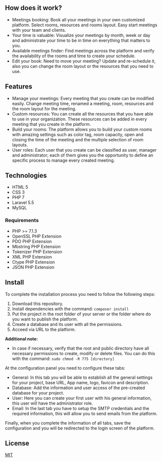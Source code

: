 ## How does it work?

 - Meetings booking: Book all your meetings in your own customized platform. Select rooms, resources and rooms layout. Easy start meetings with your team and clients.
 - Your time is valuable: Visualize your meetings by month, week or day and administrate your time to be in time on everything that matters to you.
 - Available meetings finder: Find meetings across the platform and verify the availability of the rooms and time to create your schedule.
 - Edit your book: Need to move your meeting? Update and re-schedule it, also you can change the room layout or the resources that you need to use.

## Features
- Manage your meetings: Every meeting that you create can be modified easily. Change meeting time, renamed a meeting, room, resources and the room layout for the meeting.
- Custom resources: You can create all the resources that you have able to use in your organization. These resources can be added in every meeting that you create in the platform.
- Build your rooms: The platform allows you to build your custom rooms with amazing settings such as color tag, room capacity, open and closing the time of the meeting and the multiple selection of room layouts.
- User roles: Each user that you create can be classified as user, manager and administrator; each of them gives you the opportunity to define an specific process to manage every created meeting.

## Technologies

- HTML 5
- CSS 3
- PHP 7
- Laravel 5.5
- MySQL

### Requirements

 - PHP >= 7.1.3
 - OpenSSL PHP Extension
 - PDO PHP Extension
 - Mbstring PHP Extension
 - Tokenizer PHP Extension
 - XML PHP Extension
 - Ctype PHP Extension
 - JSON PHP Extension

## Install

To complete the installation process you need to follow the following steps:

 1. Download this repository.
 2. Install dependencies with the command: `composer install`
 3. Put the project in the root folder of your server or the folder where do you want to publish the platform.
 4. Create a database and its user with all the permissions.
 5. Acceed via URL to the platform.

**Additional note:**

 - In case if necessary, verify that the root and public directory have all necessary permissions to create, modify or delete files. You can do this with the command: `sudo chmod -R 775 [directory]`

At the configuration panel you need to configure these tabs:

- General: In this tab you will be able to establish all the general settings for your project, base URL, App name, logo, favicon and description.
- Database: Add the information and user access of the pre-created database for your project.
- User: Here you can create your first user with his general information, this user will have the administrator role.
- Email: In the last tab you have to setup the SMTP credentials and the required information, this will allow you to send emails from the platform.

Finally, when you complete the information of all tabs, save the configuration and you will be redirected to the login screen of the platform.

## License

[MIT](https://github.com/elaniin/ALAN/blob/master/LICENSE)
